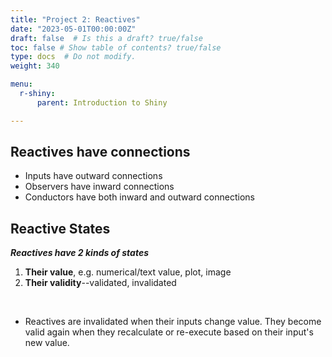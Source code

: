 ```yaml
---
title: "Project 2: Reactives"
date: "2023-05-01T00:00:00Z"
draft: false  # Is this a draft? true/false
toc: false # Show table of contents? true/false
type: docs  # Do not modify.
weight: 340

menu:
  r-shiny:
      parent: Introduction to Shiny

---
```


## Reactives have connections

* Inputs have outward connections
* Observers have inward connections
* Conductors have both inward and outward connections

## Reactive States

***Reactives have 2 kinds of states***

1. **Their value**, e.g. numerical/text value, plot, image
2. **Their validity**--validated, invalidated

<br>

- Reactives are invalidated when their inputs change value. They become valid again when they recalculate or re-execute based on their input's new value.
